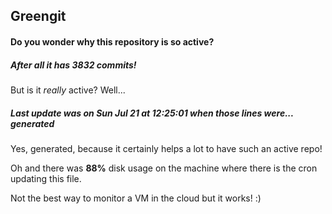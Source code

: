 ## Greengit

#### Do you wonder why this repository is so active?

##### After all it has 3832 commits!

But is it *really* active? Well...

##### Last update was on Sun Jul 21 at 12:25:01 when those lines were... generated

Yes, generated, because it certainly helps a lot to have such an active repo!

Oh and there was **88%** disk usage on the machine
where there is the cron updating this file.

Not the best way to monitor a VM in the cloud but it works! :)
